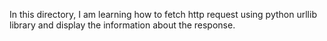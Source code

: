 In this directory, I am learning how to fetch http request using python urllib library and display the information about the response.